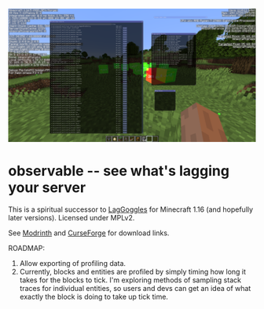 ![](/screenshots/1.png)

# observable -- see what's lagging your server

This is a spiritual successor to [LagGoggles](https://www.curseforge.com/minecraft/mc-mods/laggoggles) for Minecraft 1.16 (and hopefully later versions). Licensed under MPLv2.

See [Modrinth](https://modrinth.com/mod/observable) and [CurseForge](https://www.curseforge.com/minecraft/mc-mods/observable) for download links.

ROADMAP:

1. Allow exporting of profiling data.
2. Currently, blocks and entities are profiled by simply timing how long it takes for the blocks to tick. I'm exploring methods of sampling stack traces for individual entities, so users and devs can get an idea of what exactly the block is doing to take up tick time.
